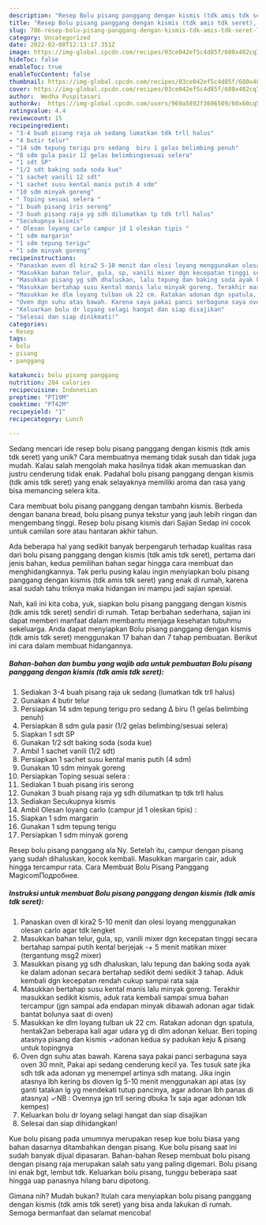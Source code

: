 ```yaml
---
description: "Resep Bolu pisang panggang dengan kismis (tdk amis tdk seret), Lezat"
title: "Resep Bolu pisang panggang dengan kismis (tdk amis tdk seret), Lezat"
slug: 786-resep-bolu-pisang-panggang-dengan-kismis-tdk-amis-tdk-seret-lezat
category: Uncategorized
date: 2022-02-08T12:13:17.351Z
image: https://img-global.cpcdn.com/recipes/03ce042ef5c4d85f/680x482cq70/bolu-pisang-panggang-dengan-kismis-tdk-amis-tdk-seret-foto-resep-utama.jpg
hideToc: false
enableToc: true
enableTocContent: false
thumbnail: https://img-global.cpcdn.com/recipes/03ce042ef5c4d85f/680x482cq70/bolu-pisang-panggang-dengan-kismis-tdk-amis-tdk-seret-foto-resep-utama.jpg
cover: https://img-global.cpcdn.com/recipes/03ce042ef5c4d85f/680x482cq70/bolu-pisang-panggang-dengan-kismis-tdk-amis-tdk-seret-foto-resep-utama.jpg
author:  Wedha Puspitasari
authorAv:  https://img-global.cpcdn.com/users/969a5892f3696509/60x60cq50/avatar.jpg
ratingvalue: 4.4
reviewcount: 15
recipeingredient:
- "3-4 buah pisang raja uk sedang lumatkan tdk trll halus"
- "4 butir telur"
- "14 sdm tepung terigu pro sedang  biru 1 gelas belimbing penuh"
- "8 sdm gula pasir 12 gelas belimbingsesuai selera"
- "1 sdt SP"
- "1/2 sdt baking soda soda kue"
- "1 sachet vanili 12 sdt"
- "1 sachet susu kental manis putih 4 sdm"
- "10 sdm minyak goreng"
- " Toping sesuai selera "
- "1 buah pisang iris serong"
- "3 buah pisang raja yg sdh dilumatkan tp tdk trll halus"
- "Secukupnya kismis"
- " Olesan loyang carlo campur jd 1 oleskan tipis "
- "1 sdm margarin"
- "1 sdm tepung terigu"
- "1 sdm minyak goreng"
recipeinstructions:
- "Panaskan oven dl kira2 5-10 menit dan olesi loyang menggunakan olesan carlo agar tdk lengket"
- "Masukkan bahan telur, gula, sp, vanili mixer dgn kecepatan tinggi secara bertahap sampai putih kental berjejak -+ 5 menit matikan mixer (tergantung msg2 mixer)"
- "Masukkan pisang yg sdh dhaluskan, lalu tepung dan baking soda ayak ke dalam adonan secara bertahap sedikit demi sedikit 3 tahap. Aduk kembali dgn kecepatan rendah cukup sampai rata saja"
- "Masukkan bertahap susu kental manis lalu minyak goreng. Terakhir masukkan sedikit kismis, aduk rata kembali sampai smua bahan tercampur (jgn sampai ada endapan minyak dibawah adonan agar tidak bantat bolunya saat di oven)"
- "Masukkan ke dlm loyang tulban uk 22 cm. Ratakan adonan dgn spatula, hentak2an beberapa kali agar udara yg di dlm adonan keluar. Beri toping atasnya pisang dan kismis  ✓adonan kedua sy padukan keju &amp; pisang untuk topingnya"
- "Oven dgn suhu atas bawah. Karena saya pakai panci serbaguna saya oven 30 mnit, Pakai api sedang cenderung kecil ya. Tes tusuk sate jika sdh tdk ada adonan yg menempel artinya sdh matang. Jika ingin atasnya lbh kering bs dioven lg 5-10 menit menggunakan api atas (sy ganti tatakan lg yg mendekati tutup pancinya, agar adonan lbh panas di atasnya)  ✓NB : Ovennya jgn trll sering dbuka 1x saja agar adonan tdk kempes)"
- "Keluarkan bolu dr loyang selagi hangat dan siap disajikan"
- "Selesai dan siap dinikmati!"
categories:
- Resep
tags:
- bolu
- pisang
- panggang

katakunci: bolu pisang panggang 
nutrition: 284 calories
recipecuisine: Indonesian
preptime: "PT19M"
cooktime: "PT42M"
recipeyield: "1"
recipecategory: Lunch

---
```



Sedang mencari ide resep bolu pisang panggang dengan kismis (tdk amis tdk seret) yang unik? Cara membuatnya memang tidak susah dan tidak juga mudah. Kalau salah mengolah maka hasilnya tidak akan memuaskan dan justru cenderung tidak enak. Padahal bolu pisang panggang dengan kismis (tdk amis tdk seret) yang enak selayaknya memiliki aroma dan rasa yang bisa memancing selera kita.


Cara membuat bolu pisang panggang dengan tambahn kismis. Berbeda dengan banana bread, bolu pisang punya tekstur yang jauh lebih ringan dan mengembang tinggi. Resep bolu pisang kismis dari Sajian Sedap ini cocok untuk camilan sore atau hantaran akhir tahun.

Ada beberapa hal yang sedikit banyak berpengaruh terhadap kualitas rasa dari bolu pisang panggang dengan kismis (tdk amis tdk seret), pertama dari jenis bahan, kedua pemilihan bahan segar hingga cara membuat dan menghidangkannya. Tak perlu pusing kalau ingin menyiapkan bolu pisang panggang dengan kismis (tdk amis tdk seret) yang enak di rumah, karena asal sudah tahu triknya maka hidangan ini mampu jadi sajian spesial.


Nah, kali ini kita coba, yuk, siapkan bolu pisang panggang dengan kismis (tdk amis tdk seret) sendiri di rumah. Tetap berbahan sederhana, sajian ini dapat memberi manfaat dalam membantu menjaga kesehatan tubuhmu sekeluarga. Anda dapat menyiapkan Bolu pisang panggang dengan kismis (tdk amis tdk seret) menggunakan 17 bahan dan 7 tahap pembuatan. Berikut ini cara dalam membuat hidangannya.

<!--inarticleads1-->

##### Bahan-bahan dan bumbu yang wajib ada untuk pembuatan Bolu pisang panggang dengan kismis (tdk amis tdk seret):

1. Sediakan 3-4 buah pisang raja uk sedang (lumatkan tdk trll halus)
1. Gunakan 4 butir telur
1. Persiapkan 14 sdm tepung terigu pro sedang ∆ biru (1 gelas belimbing penuh)
1. Persiapkan 8 sdm gula pasir (1/2 gelas belimbing/sesuai selera)
1. Siapkan 1 sdt SP
1. Gunakan 1/2 sdt baking soda (soda kue)
1. Ambil 1 sachet vanili (1/2 sdt)
1. Persiapkan 1 sachet susu kental manis putih (4 sdm)
1. Gunakan 10 sdm minyak goreng
1. Persiapkan  Toping sesuai selera :
1. Sediakan 1 buah pisang iris serong
1. Gunakan 3 buah pisang raja yg sdh dilumatkan tp tdk trll halus
1. Sediakan Secukupnya kismis
1. Ambil  Olesan loyang carlo (campur jd 1 oleskan tipis) :
1. Siapkan 1 sdm margarin
1. Gunakan 1 sdm tepung terigu
1. Persiapkan 1 sdm minyak goreng


Resep bolu pisang panggang ala Ny. Setelah itu, campur dengan pisang yang sudah dihaluskan, kocok kembali. Masukkan margarin cair, aduk hingga tercampur rata. Cara Membuat Bolu Pisang Panggang MagicomПодробнее. 

<!--inarticleads2-->

##### Instruksi untuk membuat Bolu pisang panggang dengan kismis (tdk amis tdk seret):

1. Panaskan oven dl kira2 5-10 menit dan olesi loyang menggunakan olesan carlo agar tdk lengket
1. Masukkan bahan telur, gula, sp, vanili mixer dgn kecepatan tinggi secara bertahap sampai putih kental berjejak -+ 5 menit matikan mixer (tergantung msg2 mixer)
1. Masukkan pisang yg sdh dhaluskan, lalu tepung dan baking soda ayak ke dalam adonan secara bertahap sedikit demi sedikit 3 tahap. Aduk kembali dgn kecepatan rendah cukup sampai rata saja
1. Masukkan bertahap susu kental manis lalu minyak goreng. Terakhir masukkan sedikit kismis, aduk rata kembali sampai smua bahan tercampur (jgn sampai ada endapan minyak dibawah adonan agar tidak bantat bolunya saat di oven)
1. Masukkan ke dlm loyang tulban uk 22 cm. Ratakan adonan dgn spatula, hentak2an beberapa kali agar udara yg di dlm adonan keluar. Beri toping atasnya pisang dan kismis  ✓adonan kedua sy padukan keju &amp; pisang untuk topingnya
1. Oven dgn suhu atas bawah. Karena saya pakai panci serbaguna saya oven 30 mnit, Pakai api sedang cenderung kecil ya. Tes tusuk sate jika sdh tdk ada adonan yg menempel artinya sdh matang. Jika ingin atasnya lbh kering bs dioven lg 5-10 menit menggunakan api atas (sy ganti tatakan lg yg mendekati tutup pancinya, agar adonan lbh panas di atasnya)  ✓NB : Ovennya jgn trll sering dbuka 1x saja agar adonan tdk kempes)
1. Keluarkan bolu dr loyang selagi hangat dan siap disajikan
1. Selesai dan siap dihidangkan!

Kue bolu pisang pada umumnya merupakan resep kue bolu biasa yang bahan dasarnya ditambahkan dengan pisang. Kue bolu pisang saat ini sudah banyak dijual dipasaran. Bahan-bahan Resep membuat bolu pisang dengan pisang raja merupakan salah satu yang paling digemari. Bolu pisang ini enak bgt, lembut tdk. Keluarkan bolu pisang, tunggu beberapa saat hingga uap panasnya hilang baru dipotong. 

Gimana nih? Mudah bukan? Itulah cara menyiapkan bolu pisang panggang dengan kismis (tdk amis tdk seret) yang bisa anda lakukan di rumah. Semoga bermanfaat dan selamat mencoba!
